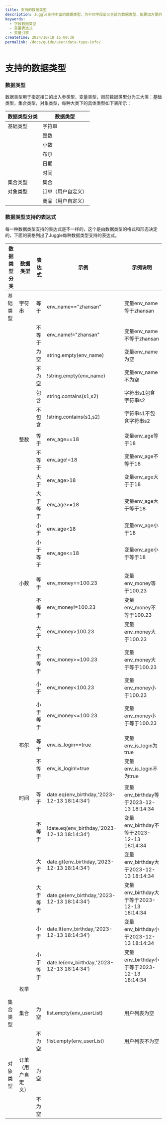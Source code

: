 ```yaml
---
title: 支持的数据类型
description: Juggle支持丰富的数据类型，为不同字段定义合适的数据类型，能更加方便的编排数据和接口。
keywords:
  - 字段数据类型
  - 变量表达式
  - 变量引擎
createTime: 2024/10/18 15:09:38
permalink: /docs/guide/user/data-type-info/
---
```


# 支持的数据类型

### 数据类型

数据类型用于指定接口的出入参类型，变量类型，目前数据类型分为三大类：基础类型，集合类型，对象类型，每种大类下的具体类型如下表所示：

| 数据类型分类 | 数据类型      |
| ------------ |-----------|
| 基础类型     | 字符串       |
|              | 整数        |
|              | 小数        |
|              | 布尔        |
|              | 日期        |
|              | 时间        |
| 集合类型     | 集合        |
| 对象类型     | 订单（用户自定义） |
|              | 商品（用户自定义） |

### 数据类型支持的表达式

每一种数据类型支持的表达式是不一样的，这个是由数据类型的格式和形态决定的，下面的表格列出了Juggle每种数据类型支持的表达式。

| 数据类型分类 | 数据类型           | 表达式   | 示例                                         | 示例说明                                    |
| ------------ | ------------------ | -------- | ------------------------------------------ | ------------------------------------------- |
| 基础类型     | 字符串             | 等于     | env_name=="zhansan"                        | 变量env_name等于zhansan                     |
|              |                    | 不等于   | env_name!="zhansan"                        | 变量env_name不等于zhansan                   |
|              |                    | 为空     | string.empty(env_name)                     | 变量env_name为空                            |
|              |                    | 不为空   | !string.empty(env_name)                    | 变量env_name不为空                          |
|              |                    | 包含     | string.contains(s1,s2)                     | 字符串s1包含字符串s2                        |
|              |                    | 不包含   | !string.contains(s1,s2)                    | 字符串s1不包含字符串s2                      |
|              |                    |          |                                            |                                             |
|              | 整数               | 等于     | env_age==18                                | 变量env_age等于18                           |
|              |                    | 不等于   | env_age!=18                                | 变量env_age不等于18                         |
|              |                    | 大于     | env_age>18                                 | 变量env_age大于于18                         |
|              |                    | 大于等于 | env_age>=18                                | 变量env_age大于等于18                       |
|              |                    | 小于     | env_age<18                                 | 变量env_age小于18                           |
|              |                    | 小于等于 | env_age<=18                                | 变量env_age小于等于18                       |
|              |                    |          |                                            |                                             |
|              | 小数               | 等于     | env_money==100.23                          | 变量env_money等于100.23                     |
|              |                    | 不等于   | env_money!=100.23                          | 变量env_money不等于100.23                   |
|              |                    | 大于     | env_money>100.23                           | 变量env_money大于100.23                     |
|              |                    | 大于等于 | env_money>=100.23                          | 变量env_money大于等于100.23                 |
|              |                    | 小于     | env_money<100.23                           | 变量env_money小于100.23                     |
|              |                    | 小于等于 | env_money<=100.23                          | 变量env_money小于等于100.23                 |
|              |                    |          |                                            |                                             |
|              | 布尔               | 等于     | env_is_login==true                         | 变量env_is_login为true                      |
|              |                    | 不等于   | env_is_login!=true                         | 变量env_is_login不为true                    |
|              |                    |          |                                            |                                             |
|              | 时间               | 等于     | date.eq(env_birthday,'2023-12-13 18:14:34') | 变量env_birthday等于2023-12-13 18:14:34     |
|              |                    | 不等于   | !date.eq(env_birthday,'2023-12-13 18:14:34') | 变量env_birthday不等于2023-12-13 18:14:34   |
|              |                    | 大于     | date.gt(env_birthday,'2023-12-13 18:14:34') | 变量env_birthday大于2023-12-13 18:14:34     |
|              |                    | 大于等于 | date.ge(env_birthday,'2023-12-13 18:14:34') | 变量env_birthday大于等于2023-12-13 18:14:34 |
|              |                    | 小于     | date.lt(env_birthday,'2023-12-13 18:14:34') | 变量env_birthday小于2023-12-13 18:14:34     |
|              |                    | 小于等于 | date.le(env_birthday,'2023-12-13 18:14:34') | 变量env_birthday小于等于2023-12-13 18:14:34 |
|              | 枚举               |          |                                            |                                             |
|              |                    |          |                                            |                                             |
|              |                    |          |                                            |                                             |
| 集合类型     | 集合               | 为空     | list.empty(env_userList)                   | 用户列表为空                                |
|              |                    | 不为空   | !list.empty(env_userList)                  | 用户列表不为空                              |
|              |                    |          |                                            |                                             |
| 对象类型     | 订单（用户自定义） | 为空     |                                            |                                             |
|              |                    | 不为空   |                                            |                                             |

